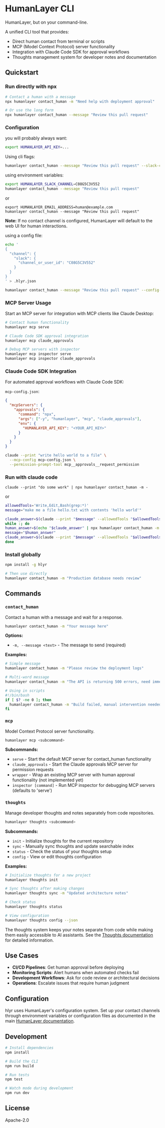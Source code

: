 # HumanLayer CLI

HumanLayer, but on your command-line.

A unified CLI tool that provides:

- Direct human contact from terminal or scripts
- MCP (Model Context Protocol) server functionality
- Integration with Claude Code SDK for approval workflows
- Thoughts management system for developer notes and documentation

## Quickstart

### Run directly with npx

```bash
# Contact a human with a message
npx humanlayer contact_human -m "Need help with deployment approval"

# Or use the long form
npx humanlayer contact_human --message "Review this pull request"
```

### Configuration

you will probably always want:

```bash
export HUMANLAYER_API_KEY=...
```

Using cli flags:

```bash
humanlayer contact_human --message "Review this pull request" --slack-channel "C08G5C3V552"
```

using environment variables:

```bash
export HUMANLAYER_SLACK_CHANNEL=C08G5C3V552
humanlayer contact_human --message "Review this pull request"
```

or

```
export HUMANLAYER_EMAIL_ADDRESS=human@example.com
humanlayer contact_human --message "Review this pull request"
```

**Note:** If no contact channel is configured, HumanLayer will default to the web UI for human interactions.

using a config file:

```bash
echo '
{
  "channel": {
    "slack": {
      "channel_or_user_id": "C08G5C3V552"
    }
  }
}
' > .hlyr.json
```

```bash
humanlayer contact_human --message "Review this pull request" --config-file .hlyr.json
```

### MCP Server Usage

Start an MCP server for integration with MCP clients like Claude Desktop:

```bash
# Contact human functionality
humanlayer mcp serve

# Claude Code SDK approval integration
humanlayer mcp claude_approvals

# Debug MCP servers with inspector
humanlayer mcp inspector serve
humanlayer mcp inspector claude_approvals
```

### Claude Code SDK Integration

For automated approval workflows with Claude Code SDK:

`mcp-config.json`:

```json
{
  "mcpServers": {
    "approvals": {
      "command": "npx",
      "args": ["-y", "humanlayer", "mcp", "claude_approvals"],
      "env": {
        "HUMANLAYER_API_KEY": "<YOUR_API_KEY>"
      }
    }
  }
}
```

```bash
claude --print "write hello world to a file" \
  --mcp-config mcp-config.json \
  --permission-prompt-tool mcp__approvals__request_permission
```

### Run with claude code

```
claude --print "do some work" | npx humanlayer contact_human -m -
```

or

```bash
allowedTools='Write,Edit,Bash(grep:*)'
message="make me a file hello.txt with contents 'hello world'"

claude_answer=$(claude --print "$message" --allowedTools "$allowedTools")
while :; do
human_answer=$(echo "$claude_answer" | npx humanlayer contact_human -m -)
message="$human_answer"
claude_answer=$(claude --print "$message" --allowedTools "$allowedTools" --continue)
done
```

### Install globally

```bash
npm install -g hlyr

# Then use directly
humanlayer contact_human -m "Production database needs review"
```

## Commands

### `contact_human`

Contact a human with a message and wait for a response.

```bash
humanlayer contact_human -m "Your message here"
```

**Options:**

- `-m, --message <text>` - The message to send (required)

**Examples:**

```bash
# Simple message
humanlayer contact_human -m "Please review the deployment logs"

# Multi-word message
humanlayer contact_human -m "The API is returning 500 errors, need immediate help"

# Using in scripts
#!/bin/bash
if [ $? -ne 0 ]; then
  humanlayer contact_human -m "Build failed, manual intervention needed"
fi
```

### `mcp`

Model Context Protocol server functionality.

```bash
humanlayer mcp <subcommand>
```

**Subcommands:**

- `serve` - Start the default MCP server for contact_human functionality
- `claude_approvals` - Start the Claude approvals MCP server for permission requests
- `wrapper` - Wrap an existing MCP server with human approval functionality (not implemented yet)
- `inspector [command]` - Run MCP inspector for debugging MCP servers (defaults to 'serve')

### `thoughts`

Manage developer thoughts and notes separately from code repositories.

```bash
humanlayer thoughts <subcommand>
```

**Subcommands:**

- `init` - Initialize thoughts for the current repository
- `sync` - Manually sync thoughts and update searchable index
- `status` - Check the status of your thoughts setup
- `config` - View or edit thoughts configuration

**Examples:**

```bash
# Initialize thoughts for a new project
humanlayer thoughts init

# Sync thoughts after making changes
humanlayer thoughts sync -m "Updated architecture notes"

# Check status
humanlayer thoughts status

# View configuration
humanlayer thoughts config --json
```

The thoughts system keeps your notes separate from code while making them easily accessible to AI assistants. See the [Thoughts documentation](./THOUGHTS.md) for detailed information.

## Use Cases

- **CI/CD Pipelines**: Get human approval before deploying
- **Monitoring Scripts**: Alert humans when automated checks fail
- **Development Workflows**: Ask for code review or architectural decisions
- **Operations**: Escalate issues that require human judgment

## Configuration

hlyr uses HumanLayer's configuration system. Set up your contact channels through environment variables or configuration files as documented in the main [HumanLayer documentation](https://humanlayer.dev/docs).

## Development

```bash
# Install dependencies
npm install

# Build the CLI
npm run build

# Run tests
npm test

# Watch mode during development
npm run dev
```

## License

Apache-2.0
